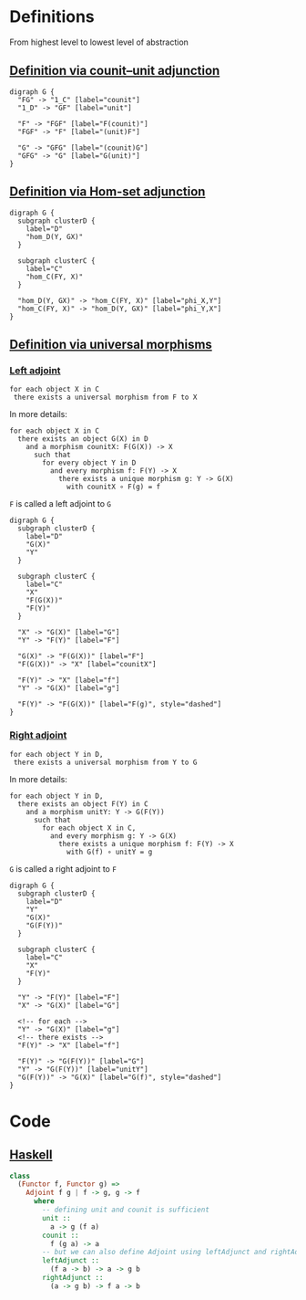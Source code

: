 # Definitions

From highest level to lowest level of abstraction


## [Definition via counit–unit adjunction](https://en.wikipedia.org/wiki/Adjoint_functors#Definition_via_counit%E2%80%93unit_adjunction)

```graphviz
digraph G {
  "FG" -> "1_C" [label="counit"]
  "1_D" -> "GF" [label="unit"]

  "F" -> "FGF" [label="F(counit)"]
  "FGF" -> "F" [label="(unit)F"]

  "G" -> "GFG" [label="(counit)G"]
  "GFG" -> "G" [label="G(unit)"]
}
```


## [Definition via Hom-set adjunction](https://en.wikipedia.org/wiki/Adjoint_functors#Definition_via_Hom-set_adjunction)

```graphviz
digraph G {
  subgraph clusterD {
    label="D"
    "hom_D(Y, GX)"
  }

  subgraph clusterC {
    label="C"
    "hom_C(FY, X)"
  }

  "hom_D(Y, GX)" -> "hom_C(FY, X)" [label="phi_X,Y"]
  "hom_C(FY, X)" -> "hom_D(Y, GX)" [label="phi_Y,X"]
}
```

## [Definition via universal morphisms](https://en.wikipedia.org/wiki/Adjoint_functors#Definition_via_universal_morphisms)

### [Left adjoint](https://en.wikipedia.org/wiki/Adjoint_functors#Definition_via_universal_morphisms)

```
for each object X in C
 there exists a universal morphism from F to X
```
In more details:
```
for each object X in C
  there exists an object G(X) in D
    and a morphism counitX: F(G(X)) -> X
      such that
        for every object Y in D
          and every morphism f: F(Y) -> X
            there exists a unique morphism g: Y -> G(X)
              with counitX ∘ F(g) = f
```
`F` is called a left adjoint to `G`

```graphviz
digraph G {
  subgraph clusterD {
    label="D"
    "G(X)"
    "Y"
  }

  subgraph clusterC {
    label="C"
    "X"
    "F(G(X))"
    "F(Y)"
  }

  "X" -> "G(X)" [label="G"]
  "Y" -> "F(Y)" [label="F"]

  "G(X)" -> "F(G(X))" [label="F"]
  "F(G(X))" -> "X" [label="counitX"]

  "F(Y)" -> "X" [label="f"]
  "Y" -> "G(X)" [label="g"]

  "F(Y)" -> "F(G(X))" [label="F(g)", style="dashed"]
}
```

### [Right adjoint](https://en.wikipedia.org/wiki/Adjoint_functors#Definition_via_universal_morphisms)

```
for each object Y in D,
 there exists a universal morphism from Y to G
```
In more details:
```
for each object Y in D,
  there exists an object F(Y) in C
    and a morphism unitY: Y -> G(F(Y))
      such that
        for each object X in C,
          and every morphism g: Y -> G(X)
            there exists a unique morphism f: F(Y) -> X
              with G(f) ∘ unitY = g
```

`G` is called a right adjoint to `F`

```graphviz
digraph G {
  subgraph clusterD {
    label="D"
    "Y"
    "G(X)"
    "G(F(Y))"
  }

  subgraph clusterC {
    label="C"
    "X"
    "F(Y)"
  }

  "Y" -> "F(Y)" [label="F"]
  "X" -> "G(X)" [label="G"]

  <!-- for each -->
  "Y" -> "G(X)" [label="g"]
  <!-- there exists -->
  "F(Y)" -> "X" [label="f"]

  "F(Y)" -> "G(F(Y))" [label="G"]
  "Y" -> "G(F(Y))" [label="unitY"]
  "G(F(Y))" -> "G(X)" [label="G(f)", style="dashed"]
}
```

# Code

## [Haskell](https://hackage.haskell.org/package/adjunction-0.0.0.0/docs/src/Data.Functor.Adjoint.html#Adjoint)

```haskell
class
  (Functor f, Functor g) =>
    Adjoint f g | f -> g, g -> f
      where
        -- defining unit and counit is sufficient
        unit ::
          a -> g (f a)
        counit ::
          f (g a) -> a
        -- but we can also define Adjoint using leftAdjunct and rightAdjunct instead
        leftAdjunct ::
          (f a -> b) -> a -> g b
        rightAdjunct ::
          (a -> g b) -> f a -> b
```